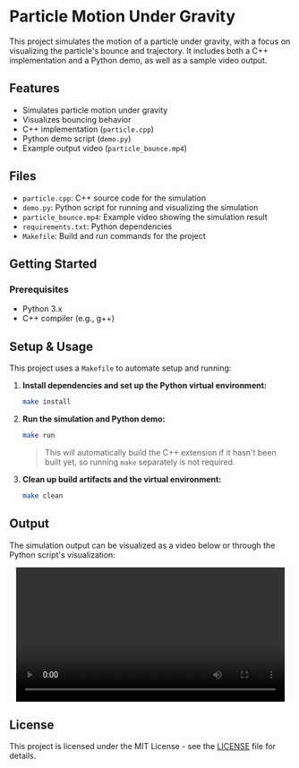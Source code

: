 # Particle Motion Under Gravity

This project simulates the motion of a particle under gravity, with a focus on visualizing the particle's bounce and trajectory. It includes both a C++ implementation and a Python demo, as well as a sample video output.

## Features
- Simulates particle motion under gravity
- Visualizes bouncing behavior
- C++ implementation (`particle.cpp`)
- Python demo script (`demo.py`)
- Example output video (`particle_bounce.mp4`)

## Files
- `particle.cpp`: C++ source code for the simulation
- `demo.py`: Python script for running and visualizing the simulation
- `particle_bounce.mp4`: Example video showing the simulation result
- `requirements.txt`: Python dependencies
- `Makefile`: Build and run commands for the project

## Getting Started

### Prerequisites
- Python 3.x
- C++ compiler (e.g., g++)


## Setup & Usage

This project uses a `Makefile` to automate setup and running:

1. **Install dependencies and set up the Python virtual environment:**
   ```bash
   make install
   ```


2. **Run the simulation and Python demo:**
   ```bash
   make run
   ```
   > This will automatically build the C++ extension if it hasn't been built yet, so running `make` separately is not required.

4. **Clean up build artifacts and the virtual environment:**
   ```bash
   make clean
   ```


## Output

The simulation output can be visualized as a video below or through the Python script's visualization:

<p align="center">
   <video src="particle_bounce.mp4" controls width="480"></video>
</p>

## License
This project is licensed under the MIT License - see the [LICENSE](LICENSE) file for details.

